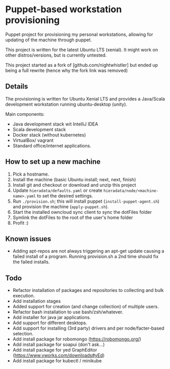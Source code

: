 # Puppet-based workstation provisioning

Puppet project for provisioning my personal workstations, allowing for updating of the machine through puppet.

This project is written for the latest Ubuntu LTS (xenial). It might work on other distros/versions, but is currently untested.

This project started as a fork of [github.com/nightwhistler] but ended up being a full rewrite (hence why the fork link was removed)

## Details

The provisioning is written for Ubuntu Xenial LTS and provides a Java/Scala development workstation running ubuntu-desktop (unity).

Main components:
- Java development stack wit IntelliJ IDEA
- Scala development stack
- Docker stack (without kubernetes)
- VirtualBox/ vagrant
- Standard office/internet applications.

## How to set up a new machine

 1. Pick a hostname.
 2. Install the machine (basic Ubuntu install; next, next, finish)
 3. Install git and checkout or download and unzip this project
 4. Update `hieradata/defaults.yaml` or create `hieradata/node/<machine-name>.yaml` to set the desired settings.
 4. Run `./provision.sh`; this will install puppet (`install-puppet-agent.sh`) and provision the machine (`apply-puppet.sh`).
 6. Start the installed owncloud sync client to sync the dotFiles folder 
 7. Symlink the dotFiles to the root of the user's home folder
 8. Profit :)

## Known issues

 - Adding apt-repos are not always triggering an apt-get update causing a failed install of a program. Running provision.sh a 2nd time should fix the failed installs.

## Todo

- Refactor installation of packages and repositories to collecting and bulk execution.
- Add installation stages
- Added support for creation (and change collection) of multiple users.
- Refactor bash installation to use bash/zsh/whatever.
- Add installer for java jar applications.
- Add support for different desktops.
- Add support for installing (3rd party) drivers and per node/facter-based selection.
- Add install package for robomongo (https://robomongo.org/)
- Add install package for soapui (don't ask...)
- Add install package for yed GraphEditor (https://www.yworks.com/downloads#yEd)
- Add install package for kubectl / minikube
